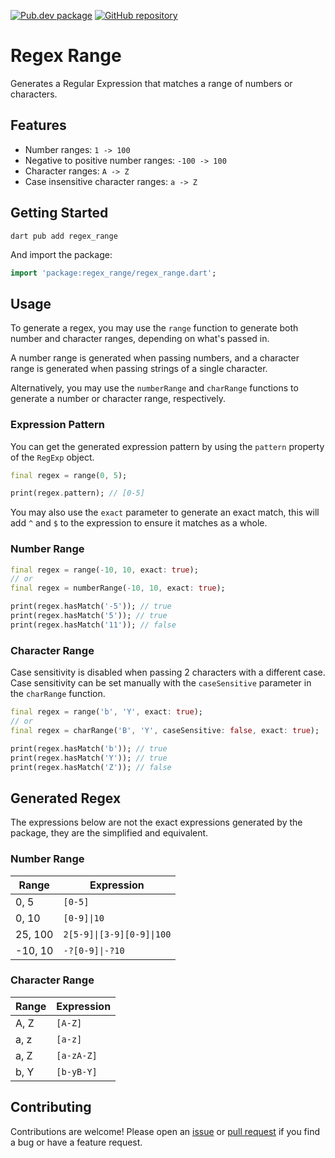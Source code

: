 [![Pub.dev package](https://img.shields.io/badge/pub.dev-regex__range-blue)](https://pub.dev/packages/regex_range)
[![GitHub repository](https://img.shields.io/badge/GitHub-RegexRange--dart-blue?logo=github)](https://github.com/DrafaKiller/RegexRange-dart)

# Regex Range

Generates a Regular Expression that matches a range of numbers or characters.

## Features

- Number ranges: `1 -> 100`
- Negative to positive number ranges: `-100 -> 100`
- Character ranges: `A -> Z`
- Case insensitive character ranges: `a -> Z`

## Getting Started

```
dart pub add regex_range
```

And import the package:

```dart
import 'package:regex_range/regex_range.dart';
```

## Usage

To generate a regex, you may use the `range` function to generate both number and character ranges, depending on what's passed in.

A number range is generated when passing numbers, and a character range is generated when passing strings of a single character.

Alternatively, you may use the `numberRange` and `charRange` functions to generate a number or character range, respectively.

### Expression Pattern

You can get the generated expression pattern by using the `pattern` property of the `RegExp` object.

```dart
final regex = range(0, 5);

print(regex.pattern); // [0-5]
```

You may also use the `exact` parameter to generate an exact match, this will add `^` and `$` to the expression to ensure it matches as a whole.

### Number Range

```dart
final regex = range(-10, 10, exact: true);
// or
final regex = numberRange(-10, 10, exact: true);

print(regex.hasMatch('-5')); // true
print(regex.hasMatch('5')); // true
print(regex.hasMatch('11')); // false
```

### Character Range

Case sensitivity is disabled when passing 2 characters with a different case. Case sensitivity can be set manually with the `caseSensitive` parameter in the `charRange` function.

```dart
final regex = range('b', 'Y', exact: true);
// or
final regex = charRange('B', 'Y', caseSensitive: false, exact: true);

print(regex.hasMatch('b')); // true
print(regex.hasMatch('Y')); // true
print(regex.hasMatch('Z')); // false
```

## Generated Regex

The expressions below are not the exact expressions generated by the package, they are the simplified and equivalent.

### Number Range

Range   | Expression
------- | ----------
0, 5    | `[0-5]`
0, 10   | `[0-9]\|10`
25, 100 | `2[5-9]\|[3-9][0-9]\|100`
-10, 10 | `-?[0-9]\|-?10`

### Character Range

Range   | Expression
------- | ----------
A, Z    | `[A-Z]`
a, z    | `[a-z]`
a, Z    | `[a-zA-Z]`
b, Y    | `[b-yB-Y]`

## Contributing

Contributions are welcome! Please open an [issue](https://github.com/DrafaKiller/RegexRange-dart/issues) or [pull request](https://github.com/DrafaKiller/RegexRange-dart/pulls) if you find a bug or have a feature request.
